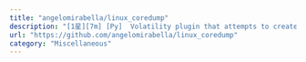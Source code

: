 ```yaml
---
title: "angelomirabella/linux_coredump"
description: "[1星][7m] [Py]  Volatility plugin that attempts to create a core dump file starting from the memory of a Linux process"
url: "https://github.com/angelomirabella/linux_coredump"
category: "Miscellaneous"
---
```

